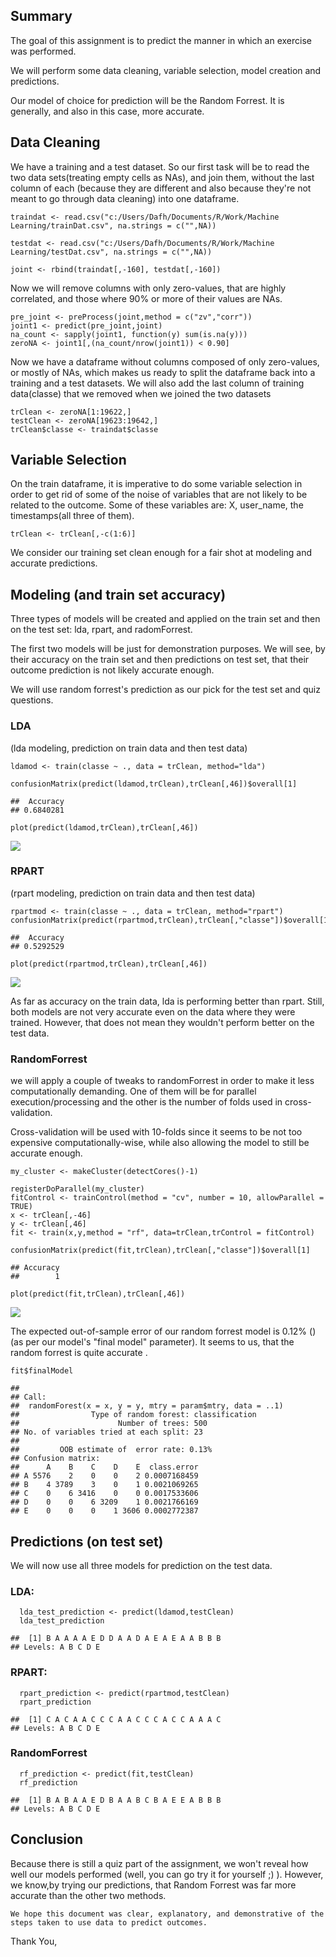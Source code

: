 Summary
-------

The goal of this assignment is to predict the manner in which an
exercise was performed.

We will perform some data cleaning, variable selection, model creation
and predictions.

Our model of choice for prediction will be the Random Forrest. It is
generally, and also in this case, more accurate.

Data Cleaning
-------------

We have a training and a test dataset. So our first task will be to read
the two data sets(treating empty cells as NAs), and join them, without
the last column of each (because they are different and also because
they're not meant to go through data cleaning) into one dataframe.

    traindat <- read.csv("c:/Users/Dafh/Documents/R/Work/Machine Learning/trainDat.csv", na.strings = c("",NA))

    testdat <- read.csv("c:/Users/Dafh/Documents/R/Work/Machine Learning/testDat.csv", na.strings = c("",NA))

    joint <- rbind(traindat[,-160], testdat[,-160])

Now we will remove columns with only zero-values, that are highly
correlated, and those where 90% or more of their values are NAs.

    pre_joint <- preProcess(joint,method = c("zv","corr"))
    joint1 <- predict(pre_joint,joint)
    na_count <- sapply(joint1, function(y) sum(is.na(y)))
    zeroNA <- joint1[,(na_count/nrow(joint1)) < 0.90]

Now we have a dataframe without columns composed of only zero-values, or
mostly of NAs, which makes us ready to split the dataframe back into a
training and a test datasets. We will also add the last column of
training data(classe) that we removed when we joined the two datasets

    trClean <- zeroNA[1:19622,]
    testClean <- zeroNA[19623:19642,]
    trClean$classe <- traindat$classe

Variable Selection
------------------

On the train dataframe, it is imperative to do some variable selection
in order to get rid of some of the noise of variables that are not
likely to be related to the outcome. Some of these variables are: X,
user\_name, the timestamps(all three of them).

    trClean <- trClean[,-c(1:6)]

We consider our training set clean enough for a fair shot at modeling
and accurate predictions.

Modeling (and train set accuracy)
---------------------------------

Three types of models will be created and applied on the train set and
then on the test set: lda, rpart, and radomForrest.

The first two models will be just for demonstration purposes. We will
see, by their accuracy on the train set and then predictions on test
set, that their outcome prediction is not likely accurate enough.

We will use random forrest's prediction as our pick for the test set and
quiz questions.

### LDA

(lda modeling, prediction on train data and then test data)

    ldamod <- train(classe ~ ., data = trClean, method="lda")

    confusionMatrix(predict(ldamod,trClean),trClean[,46])$overall[1]

    ##  Accuracy 
    ## 0.6840281

    plot(predict(ldamod,trClean),trClean[,46])

![](activityPrediction2_files/figure-markdown_strict/Lda%20plot-1.png)

### RPART

(rpart modeling, prediction on train data and then test data)

    rpartmod <- train(classe ~ ., data = trClean, method="rpart")
    confusionMatrix(predict(rpartmod,trClean),trClean[,"classe"])$overall[1]

    ##  Accuracy 
    ## 0.5292529

    plot(predict(rpartmod,trClean),trClean[,46])

![](activityPrediction2_files/figure-markdown_strict/Rpart%20plot-1.png)

As far as accuracy on the train data, lda is performing better than
rpart. Still, both models are not very accurate even on the data where
they were trained. However, that does not mean they wouldn't perform
better on the test data.

### RandomForrest

we will apply a couple of tweaks to randomForrest in order to make it
less computationally demanding. One of them will be for parallel
execution/processing and the other is the number of folds used in
cross-validation.

Cross-validation will be used with 10-folds since it seems to be not too
expensive computationally-wise, while also allowing the model to still
be accurate enough.

    my_cluster <- makeCluster(detectCores()-1)

    registerDoParallel(my_cluster)
    fitControl <- trainControl(method = "cv", number = 10, allowParallel = TRUE)
    x <- trClean[,-46]
    y <- trClean[,46]
    fit <- train(x,y,method = "rf", data=trClean,trControl = fitControl)

    confusionMatrix(predict(fit,trClean),trClean[,"classe"])$overall[1]

    ## Accuracy 
    ##        1

    plot(predict(fit,trClean),trClean[,46])

![](activityPrediction2_files/figure-markdown_strict/Random%20Forest%20Plot-1.png)

The expected out-of-sample error of our random forrest model is 0.12% ()
(as per our model's "final model" parameter). It seems to us, that the
random forrest is quite accurate .

    fit$finalModel

    ## 
    ## Call:
    ##  randomForest(x = x, y = y, mtry = param$mtry, data = ..1) 
    ##                Type of random forest: classification
    ##                      Number of trees: 500
    ## No. of variables tried at each split: 23
    ## 
    ##         OOB estimate of  error rate: 0.13%
    ## Confusion matrix:
    ##      A    B    C    D    E  class.error
    ## A 5576    2    0    0    2 0.0007168459
    ## B    4 3789    3    0    1 0.0021069265
    ## C    0    6 3416    0    0 0.0017533606
    ## D    0    0    6 3209    1 0.0021766169
    ## E    0    0    0    1 3606 0.0002772387

Predictions (on test set)
-------------------------

We will now use all three models for prediction on the test data.

### LDA:

      lda_test_prediction <- predict(ldamod,testClean)
      lda_test_prediction

    ##  [1] B A A A A E D D A A D A E A E A A B B B
    ## Levels: A B C D E

### RPART:

      rpart_prediction <- predict(rpartmod,testClean)
      rpart_prediction

    ##  [1] C A C A A C C C A A C C C A C C A A A C
    ## Levels: A B C D E

### RandomForrest

      rf_prediction <- predict(fit,testClean)
      rf_prediction

    ##  [1] B A B A A E D B A A B C B A E E A B B B
    ## Levels: A B C D E

Conclusion
----------

Because there is still a quiz part of the assignment, we won't reveal
how well our models performed (well, you can go try it for yourself ;)
). However, we know,by trying our predictions, that Random Forrest was
far more accurate than the other two methods.

    We hope this document was clear, explanatory, and demonstrative of the steps taken to use data to predict outcomes.

Thank You,
